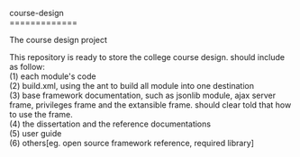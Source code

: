 course-design<br>
=============<br>

The course design project<br>

This repository is ready to store the college course design. should include as follow:<br>
(1) each module's code<br>
(2) build.xml, using the ant to build all module into one destination<br>
(3) base framework documentation, such as jsonlib module, ajax server frame, privileges frame and the extansible frame. should clear told that how to use the frame.<br>
(4) the dissertation and the reference documentations<br>
(5) user guide<br>
(6) others[eg. open source framework reference, required library]<br>
